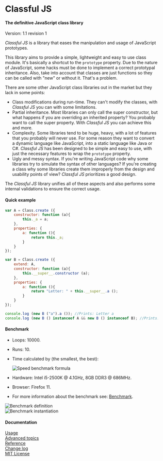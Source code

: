 Classful JS
===========

#### The definitive JavaScript class library ####

Version: 1.1 revision 1

*Classful JS* is a library that eases the manipulation and usage of JavaScript prototypes.

This library aims to provide a simple, lightweight and easy to use class module. It's basically a shortcut to the `prototype` property. Due to the nature of JavaScript, some hacks must be done to implement a correct prototypal inheritance. Also, take into account that classes are just functions so they can be called with "new" or without it. That's a problem.

There are some other JavaScript class libraries out in the market but they lack in some points:

* Class modifications during run-time. They can't modify the classes, with *Classful JS* you can with some limitations.
* Partial inheritance. Most libraries can only call the super constructor, but what happens if you are overriding an inherited property? You probably want to call the super property. With *Classful JS* you can achieve this and more.
* Complexity. Some libraries tend to be huge, heavy, with a lot of features that you probably will never use. For some reason they want to convert a dynamic language like JavaScript, into a static language like Java or C#. *Classful JS* has been designed to be simple and easy to use, with just the necessary features to wrap the `prototype` property.  
* Ugly and messy syntax. If you're writing JavaScript code why some libraries try to simulate the syntax of other languages? If you're creating a class why some libraries create them improperly from the design and usability points of view? *Classful JS* prioritizes a good design.

The *Classful JS* library unifies all of these aspects and also performs some internal validations to ensure the correct usage.

#### Quick example ####

```javascript
var A = Class.create ({
	constructor: function (a){
		this._a = a;
	},
	properties: {
		a: function (){
			return this._a;
		}
	}
});

var B = Class.create ({
	extend: A,
	constructor: function (a){
		this.__super__.constructor (a);
	},
	properties: {
		a: function (){
			return "Letter: " + this.__super__.a ();
		}
	}
});

console.log (new B ("a").a ()); //Prints: Letter a
console.log (new B () instanceof A && new B () instanceof B); //Prints: true
```

#### Benchmark ####

  * Loops: 10000.
  * Runs: 10.
  * Time calculated by (the smallest, the best):
    
    ![Speed benchmark formula](http://image.gxzone.com/images/9/4/94ea3db6db7.gif)
  * Hardware: Intel i5-2500K @ 4.1GHz, 8GB DDR3 @ 686MHz.
  * Browser: Firefox 11.
  * For more information about the benchmark see: [Benchmark](https://github.com/Gagle/Classful-JS/blob/master/test/benchmark.html).

![Benchmark definition](http://image.gxzone.com/images/f/d/fde633d5086.png)  
![Benchmark instantiation](http://image.gxzone.com/images/c/b/cb7f17b1769.png)

#### Documentation ####

[Usage](https://github.com/Gagle/Classful-JS/wiki/Usage)  
[Advanced topics](https://github.com/Gagle/Classful-JS/wiki/Advanced-topics)  
[Reference](https://github.com/Gagle/Classful-JS/wiki/Reference)  
[Change log](https://github.com/Gagle/Classful-JS/wiki/Change-log)  
[MIT License](https://github.com/Gagle/Classful-JS/blob/master/LICENSE)